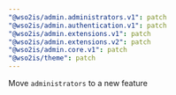 ```yaml
---
"@wso2is/admin.administrators.v1": patch
"@wso2is/admin.authentication.v1": patch
"@wso2is/admin.extensions.v1": patch
"@wso2is/admin.extensions.v2": patch
"@wso2is/admin.core.v1": patch
"@wso2is/theme": patch
---
```


Move `administrators` to a new feature
